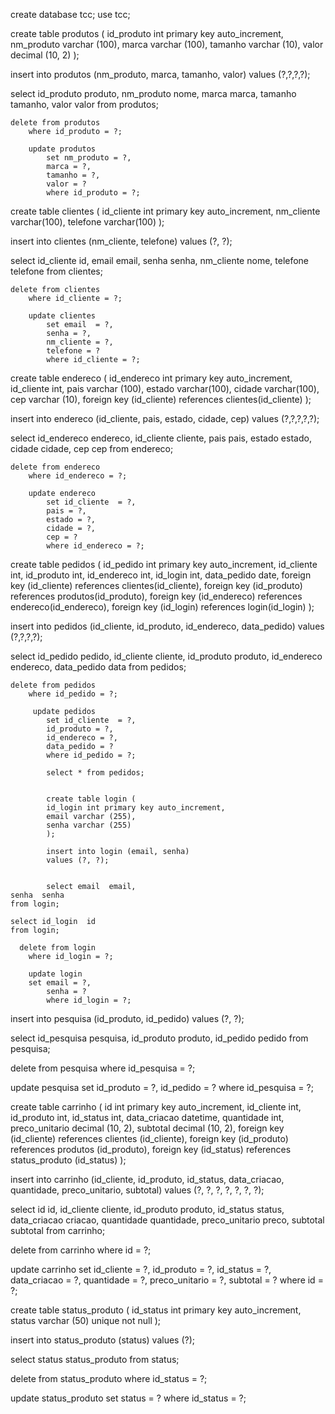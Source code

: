 create database tcc;
use tcc;

create table produtos (
id_produto int primary key auto_increment,
nm_produto varchar (100),
marca varchar (100),
tamanho varchar (10),
valor decimal (10, 2)
);

insert into produtos (nm_produto, marca, tamanho, valor)
values (?,?,?,?);

select id_produto  produto,
        nm_produto     nome,
        marca          marca,
        tamanho        tamanho,
        valor          valor
    from produtos;
    
    delete from produtos
        where id_produto = ?;
        
		update produtos
            set nm_produto = ?,
            marca = ?,
            tamanho = ?,
            valor = ?
            where id_produto = ?;

create table clientes (
id_cliente int primary key auto_increment,
nm_cliente varchar(100),
telefone varchar(100)
);

insert into clientes (nm_cliente, telefone)
values  (?, ?);

select id_cliente id,
       email  email,
       senha  senha,
       nm_cliente nome,
       telefone  telefone
    from clientes;
    
    delete from clientes
        where id_cliente = ?;
        
        update clientes
            set email  = ?,
            senha = ?,
            nm_cliente = ?,
            telefone = ?
            where id_cliente = ?;
        
create table endereco (
id_endereco int primary key auto_increment,
id_cliente int,
pais varchar (100),
estado varchar(100),
cidade varchar(100),
cep varchar (10),
foreign key (id_cliente) references clientes(id_cliente)
);

insert into endereco (id_cliente, pais, estado, cidade, cep)
values (?,?,?,?,?);

select id_endereco  endereco,
        id_cliente      cliente,
        pais            pais,
        estado          estado,
        cidade          cidade,
        cep             cep 
    from endereco;
    
    delete from endereco
        where id_endereco = ?;
        
		update endereco
            set id_cliente  = ?,
            pais = ?,
            estado = ?,
            cidade = ?,
            cep = ?
            where id_endereco = ?;

create table pedidos (
id_pedido int primary key auto_increment,
id_cliente int,
id_produto int,
id_endereco int,
id_login int,
data_pedido date,
foreign key (id_cliente) references clientes(id_cliente),
foreign key (id_produto) references produtos(id_produto),
foreign key (id_endereco) references endereco(id_endereco),
foreign key (id_login) references login(id_login)
);

insert into pedidos (id_cliente, id_produto, id_endereco, data_pedido)
	values (?,?,?,?);

select id_pedido  pedido,
        id_cliente    cliente,
        id_produto    produto,
        id_endereco   endereco,
        data_pedido   data
    from pedidos;
    
    delete from pedidos
        where id_pedido = ?;
        
         update pedidos
            set id_cliente  = ?,
            id_produto = ?,
            id_endereco = ?,
            data_pedido = ?
            where id_pedido = ?;
            
            select * from pedidos;
            
            
            create table login (
            id_login int primary key auto_increment,
            email varchar (255),
            senha varchar (255)
            );
            
            insert into login (email, senha)
            values (?, ?);
            
            
            select email  email,
    senha  senha
    from login;
    
    select id_login  id
    from login;
    
      delete from login
        where id_login = ?;
        
        update login
        set email = ?,
            senha = ?
            where id_login = ?;
            
insert into pesquisa (id_produto, id_pedido)
values (?, ?);

  select id_pesquisa  pesquisa,
	   id_produto   produto,
       id_pedido    pedido
       from pesquisa; 
       
delete from pesquisa
	        where id_pesquisa = ?;
            
update pesquisa
            set id_produto = ?,
		        id_pedido = ?
          where id_pesquisa = ?;
          
create table carrinho (
id int primary key auto_increment,
id_cliente int,
id_produto int,
id_status int,
data_criacao datetime,
quantidade int,
preco_unitario decimal (10, 2),
subtotal decimal (10, 2),
foreign key (id_cliente) references clientes (id_cliente),
foreign key (id_produto) references produtos (id_produto),
foreign key (id_status) references status_produto (id_status)
);

insert into carrinho (id_cliente, id_produto, id_status, data_criacao, quantidade, preco_unitario, subtotal)
values (?, ?, ?, ?, ?, ?, ?);

select id  id,
		id_cliente  cliente,
        id_produto  produto,
        id_status  status,
        data_criacao  criacao,
        quantidade  quantidade,
        preco_unitario  preco,
        subtotal  subtotal
        from carrinho;
        
delete from carrinho
where id = ?;

update carrinho
set id_cliente = ?,
id_produto = ?,
id_status = ?,
data_criacao = ?,
quantidade = ?,
preco_unitario = ?,
subtotal = ?
where id = ?;

create table status_produto (
id_status int primary key auto_increment,
status varchar (50) unique not null
);

insert into status_produto (status) 
values (?);

select status  status_produto
from status;

delete from status_produto
where id_status = ?;

update status_produto
set status = ?
where id_status = ?;
